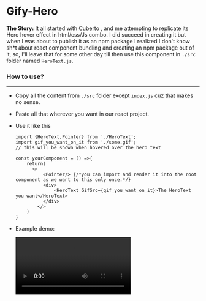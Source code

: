 # Gify-Hero

**The Story:** It all started with [Cuberto](https://cuberto.com/) , and me attempting to replicate its Hero hover effect in html/css/Js combo. I did succeed in creating it but when I was about to publish it as an npm package I realized I don't know sh*t about react component bundling and creating an npm package out of it, so, I'll leave that for some other day till then use this component in `./src` folder named `HeroText.js`.

### How to use?

------

* Copy all the content from `./src` folder except `index.js` cuz that makes no sense.

* Paste all that wherever you want in our react project.

* Use it like this

  ```react
  import {HeroText,Pointer} from './HeroText';
  import gif_you_want_on_it from './some.gif'; 
  // this will be shown when hovered over the hero text
  
  const yourComponent = () =>{
      return(
      	<>
          	<Pointer/> {/*you can import and render it into the root component as we want to this only once.*/}
          	<div>
              	<HeroText GifSrc={gif_you_want_on_it}>The HeroText you want</HeroText>
  			</div>
          </>
      )
  }
  ```

* Example demo:

  <video src=".\2022-01-14 14-31-21.mp4"></video>


